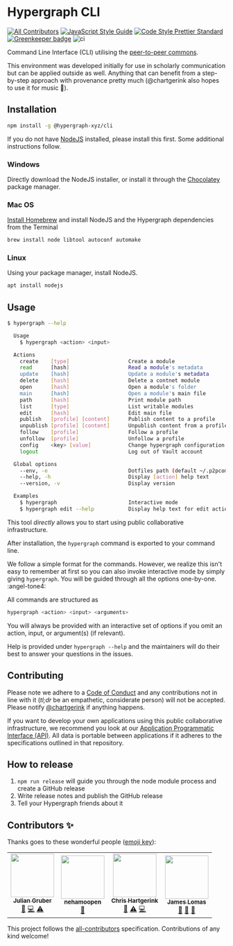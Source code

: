 # Hypergraph CLI

[![All Contributors](https://img.shields.io/badge/all_contributors-3-orange.svg?style=flat-square)](#contributors-)
[![JavaScript Style Guide](https://img.shields.io/badge/code_style-standard-brightgreen.svg)](https://standardjs.com)
[![Code Style Prettier Standard](https://img.shields.io/badge/format-prettier_standard-ff69b4.svg)](https://github.com/sheerun/prettier-standard)
[![Greenkeeper badge](https://badges.greenkeeper.io/hypergraph-xyz/cli.svg)](https://greenkeeper.io/)
![ci](https://github.com/hypergraph-xyz/cli/workflows/ci/badge.svg)

Command Line Interface (CLI) utilising the [peer-to-peer commons](https://p2pcommons.com).

This environment was developed initially for use in scholarly
communication but can be applied outside as well. Anything that can
benefit from a step-by-step approach with provenance pretty much
(@chartgerink also hopes to use it for music :musical_keyboard:).

## Installation

```bash
npm install -g @hypergraph-xyz/cli
```

If you do not have [NodeJS](https://nodejs.org/) installed, please
install this first. Some additional instructions follow.

### Windows

Directly download the NodeJS installer, or install it through the [Chocolatey](https://chocolatey.org/) package manager.

### Mac OS

[Install Homebrew](https://brew.sh/) and install NodeJS and the Hypergraph dependencies from the Terminal

```zsh
brew install node libtool autoconf automake
```

### Linux

Using your package manager, install NodeJS.

```bash
apt install nodejs
```

## Usage

```bash
$ hypergraph --help

  Usage
    $ hypergraph <action> <input>

  Actions
    create    [type]                   Create a module
    read      [hash]                   Read a module's metadata
    update    [hash]                   Update a module's metadata
    delete    [hash]                   Delete a contnet module
    open      [hash]                   Open a module's folder
    main      [hash]                   Open a module's main file
    path      [hash]                   Print module path
    list      [type]                   List writable modules
    edit      [hash]                   Edit main file
    publish   [profile] [content]      Publish content to a profile
    unpublish [profile] [content]      Unpublish content from a profile
    follow    [profile]                Follow a profile
    unfollow  [profile]                Unfollow a profile
    config    <key> [value]            Change hypergraph configuration
    logout                             Log out of Vault account

  Global options
    --env, -e                          Dotfiles path (default ~/.p2pcommons)
    --help, -h                         Display [action] help text
    --version, -v                      Display version

  Examples
    $ hypergraph                       Interactive mode
    $ hypergraph edit --help           Display help text for edit action

```

This tool _directly_ allows you to start using public collaborative
infrastructure.

After installation, the `hypergraph` command is exported to your command
line.

We follow a simple format for the commands. However, we realize this
isn't easy to remember at first so you can also invoke interactive
mode by simply giving `hypergraph`. You will be guided through all the
options one-by-one. :angel-tone4:

All commands are structured as

```bash
hypergraph <action> <input> <arguments>
```

You will always be provided with an interactive set of options if you
omit an action, input, or argument(s) (if relevant).

Help is provided under `hypergraph --help` and the maintainers will do
their best to answer your questions in the issues.

## Contributing

Please note we adhere to a [Code of Conduct](./CODE_OF_CONDUCT.md) and
any contributions not in line with it (_tl;dr_ be an empathetic,
considerate person) will not be accepted. Please notify
[@chartgerink](mailto:chris@libscie.org) if anything happens.

If you want to develop your own applications using this public
collaborative infrastructure, we recommend you look at our
[Application Programmatic Interface
(API)](https://github.com/libscie/api). All data is portable between
applications if it adheres to the specifications outlined in that
repository.

## How to release

1. `npm run release` will guide you through the node module process and create a GitHub release
1. Write release notes and publish the GitHub release
1. Tell your Hypergraph friends about it

## Contributors ✨

Thanks goes to these wonderful people ([emoji key](https://allcontributors.org/docs/en/emoji-key)):

<!-- ALL-CONTRIBUTORS-LIST:START - Do not remove or modify this section -->
<!-- prettier-ignore-start -->
<!-- markdownlint-disable -->
<table>
  <tr>
    <td align="center"><a href="http://twitter.com/juliangruber/"><img src="https://avatars2.githubusercontent.com/u/10247?v=4" width="100px;" alt=""/><br /><sub><b>Julian Gruber</b></sub></a><br /><a href="#maintenance-juliangruber" title="Maintenance">🚧</a> <a href="https://github.com/hypergraph-xyz/cli/commits?author=juliangruber" title="Code">💻</a> <a href="https://github.com/hypergraph-xyz/cli/commits?author=juliangruber" title="Tests">⚠️</a></td>
    <td align="center"><a href="https://github.com/nehamoopen"><img src="https://avatars3.githubusercontent.com/u/37183829?v=4" width="100px;" alt=""/><br /><sub><b>nehamoopen</b></sub></a><br /><a href="#ideas-nehamoopen" title="Ideas, Planning, & Feedback">🤔</a></td>
    <td align="center"><a href="https://chjh.nl"><img src="https://avatars0.githubusercontent.com/u/2946344?v=4" width="100px;" alt=""/><br /><sub><b>Chris Hartgerink</b></sub></a><br /><a href="#ideas-chartgerink" title="Ideas, Planning, & Feedback">🤔</a> <a href="https://github.com/hypergraph-xyz/cli/commits?author=chartgerink" title="Tests">⚠️</a> <a href="https://github.com/hypergraph-xyz/cli/commits?author=chartgerink" title="Code">💻</a></td>
    <td align="center"><a href="https://github.com/jameslibscie"><img src="https://avatars2.githubusercontent.com/u/59870484?v=4" width="100px;" alt=""/><br /><sub><b>James Lomas</b></sub></a><br /><a href="#projectManagement-jameslibscie" title="Project Management">📆</a> <a href="https://github.com/hypergraph-xyz/cli/issues?q=author%3Ajameslibscie" title="Bug reports">🐛</a> <a href="#ideas-jameslibscie" title="Ideas, Planning, & Feedback">🤔</a></td>
  </tr>
</table>

<!-- markdownlint-enable -->
<!-- prettier-ignore-end -->
<!-- ALL-CONTRIBUTORS-LIST:END -->

This project follows the [all-contributors](https://github.com/all-contributors/all-contributors) specification. Contributions of any kind welcome!
